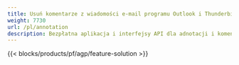 ```yaml
---
title: Usuń komentarze z wiadomości e-mail programu Outlook i Thunderbird
weight: 7730
url: /pl/annotation
description: Bezpłatna aplikacja i interfejsy API dla adnotacji i komentarzy EML, EMLX, MSG w systemach Windows, Linux i macOS
---
```


{{< blocks/products/pf/agp/feature-solution >}} 

